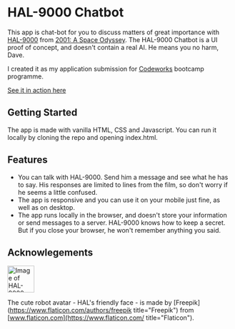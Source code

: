 # HAL-9000 Chatbot

This app is chat-bot for you to discuss matters of great importance with [HAL-9000](https://en.wikipedia.org/wiki/HAL_9000) from [2001: A Space Odyssey](<https://en.wikipedia.org/wiki/2001:_A_Space_Odyssey_(film)>).
The HAL-9000 Chatbot is a UI proof of concept, and doesn't contain a real AI. He means you no harm, Dave.

I created it as my application submission for [Codeworks](https://codeworks.me/) bootcamp programme.

[See it in action here](https://alexkmarshall.github.io/chat-app/)

## Getting Started

The app is made with vanilla HTML, CSS and Javascript. You can run it locally by cloning the repo and opening index.html.

## Features

- You can talk with HAL-9000. Send him a message and see what he has to say. His responses are limited to lines from
  the film, so don't worry if he seems a little confused.
- The app is responsive and you can use it on your mobile just fine, as well as on desktop.
- The app runs locally in the browser, and doesn't store your information or send messages to a server.
  HAL-9000 knows how to keep a secret. But if you close your browser, he won't remember anything you said.

## Acknowlegements

<img src="https://alexkmarshall.github.io/chat-app/images/robot-red.svg" alt="Image of HAL-9000" width="60" height="60"/>

The cute robot avatar - HAL's friendly face - is made by [Freepik](https://www.flaticon.com/authors/freepik title="Freepik") from [www.flaticon.com](https://www.flaticon.com/ title="Flaticon").
